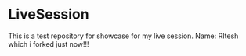 # LiveSession
This is a test repository for showcase for my live session. 
Name: RItesh
which i forked just now!!!
